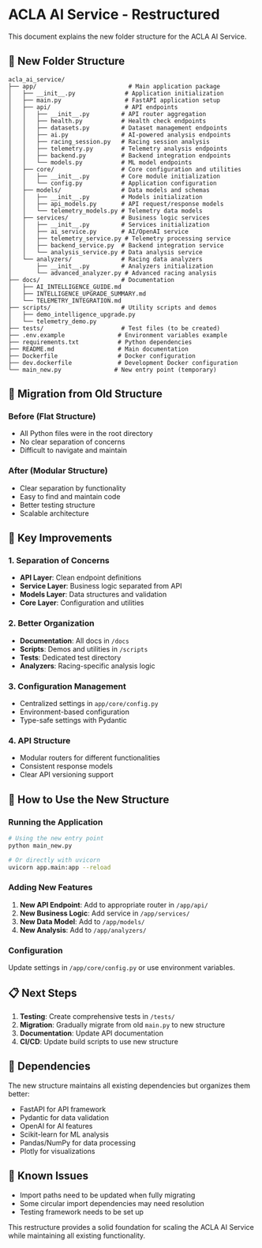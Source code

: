 # ACLA AI Service - Restructured

This document explains the new folder structure for the ACLA AI Service.

## 📁 New Folder Structure

```
acla_ai_service/
├── app/                          # Main application package
│   ├── __init__.py              # Application initialization
│   ├── main.py                  # FastAPI application setup
│   ├── api/                     # API endpoints
│   │   ├── __init__.py         # API router aggregation
│   │   ├── health.py           # Health check endpoints
│   │   ├── datasets.py         # Dataset management endpoints
│   │   ├── ai.py               # AI-powered analysis endpoints
│   │   ├── racing_session.py   # Racing session analysis
│   │   ├── telemetry.py        # Telemetry analysis endpoints
│   │   ├── backend.py          # Backend integration endpoints
│   │   └── models.py           # ML model endpoints
│   ├── core/                   # Core configuration and utilities
│   │   ├── __init__.py         # Core module initialization
│   │   └── config.py           # Application configuration
│   ├── models/                 # Data models and schemas
│   │   ├── __init__.py         # Models initialization
│   │   ├── api_models.py       # API request/response models
│   │   └── telemetry_models.py # Telemetry data models
│   ├── services/               # Business logic services
│   │   ├── __init__.py         # Services initialization
│   │   ├── ai_service.py       # AI/OpenAI service
│   │   ├── telemetry_service.py # Telemetry processing service
│   │   ├── backend_service.py  # Backend integration service
│   │   └── analysis_service.py # Data analysis service
│   └── analyzers/              # Racing data analyzers
│       ├── __init__.py         # Analyzers initialization
│       └── advanced_analyzer.py # Advanced racing analysis
├── docs/                       # Documentation
│   ├── AI_INTELLIGENCE_GUIDE.md
│   ├── INTELLIGENCE_UPGRADE_SUMMARY.md
│   └── TELEMETRY_INTEGRATION.md
├── scripts/                    # Utility scripts and demos
│   ├── demo_intelligence_upgrade.py
│   └── telemetry_demo.py
├── tests/                      # Test files (to be created)
├── .env.example               # Environment variables example
├── requirements.txt           # Python dependencies
├── README.md                  # Main documentation
├── Dockerfile                 # Docker configuration
├── dev.dockerfile             # Development Docker configuration
└── main_new.py               # New entry point (temporary)
```

## 🔄 Migration from Old Structure

### Before (Flat Structure)
- All Python files were in the root directory
- No clear separation of concerns
- Difficult to navigate and maintain

### After (Modular Structure)
- Clear separation by functionality
- Easy to find and maintain code
- Better testing structure
- Scalable architecture

## 🚀 Key Improvements

### 1. **Separation of Concerns**
- **API Layer**: Clean endpoint definitions
- **Service Layer**: Business logic separated from API
- **Models Layer**: Data structures and validation
- **Core Layer**: Configuration and utilities

### 2. **Better Organization**
- **Documentation**: All docs in `/docs`
- **Scripts**: Demos and utilities in `/scripts`
- **Tests**: Dedicated test directory
- **Analyzers**: Racing-specific analysis logic

### 3. **Configuration Management**
- Centralized settings in `app/core/config.py`
- Environment-based configuration
- Type-safe settings with Pydantic

### 4. **API Structure**
- Modular routers for different functionalities
- Consistent response models
- Clear API versioning support

## 🔧 How to Use the New Structure

### Running the Application
```bash
# Using the new entry point
python main_new.py

# Or directly with uvicorn
uvicorn app.main:app --reload
```

### Adding New Features
1. **New API Endpoint**: Add to appropriate router in `/app/api/`
2. **New Business Logic**: Add service in `/app/services/`
3. **New Data Model**: Add to `/app/models/`
4. **New Analysis**: Add to `/app/analyzers/`

### Configuration
Update settings in `/app/core/config.py` or use environment variables.

## 📋 Next Steps

1. **Testing**: Create comprehensive tests in `/tests/`
2. **Migration**: Gradually migrate from old `main.py` to new structure
3. **Documentation**: Update API documentation
4. **CI/CD**: Update build scripts to use new structure

## 🔗 Dependencies

The new structure maintains all existing dependencies but organizes them better:
- FastAPI for API framework
- Pydantic for data validation
- OpenAI for AI features
- Scikit-learn for ML analysis
- Pandas/NumPy for data processing
- Plotly for visualizations

## 🐛 Known Issues

- Import paths need to be updated when fully migrating
- Some circular import dependencies may need resolution
- Testing framework needs to be set up

This restructure provides a solid foundation for scaling the ACLA AI Service while maintaining all existing functionality.
